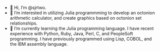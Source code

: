 - 👋 Hi, I’m @sjrtwo.
- 👀 I’m interested in utilizing Julia programmming to develop an octonion arithmetic calculator, and create graphics based on octonion set relationships. 
- 🌱 I’m currently learning the Julia programming language.  I have recent experience with Python, Ruby, Java, Perl, C, and PeopleSoft programming.  I have previously programmed using Lisp, COBOL, and the IBM assembly language.


<!---
sjrtwo/sjrtwo is a ✨ special ✨ repository because its `README.md` (this file) appears on your GitHub profile.
You can click the Preview link to take a look at your changes.
--->
